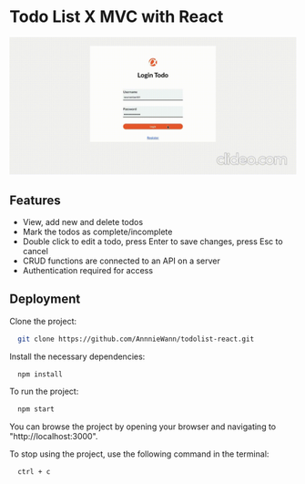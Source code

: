 # Todo List X MVC with React

![project screen recording](./src/assets/images/todolist-react.gif)

## Features

- View, add new and delete todos
- Mark the todos as complete/incomplete
- Double click to edit a todo, press Enter to save changes, press Esc to cancel
- CRUD functions are connected to an API on a server
- Authentication required for access

## Deployment

Clone the project:

```bash
  git clone https://github.com/AnnnieWann/todolist-react.git
```

Install the necessary dependencies:

```bash
  npm install
```

To run the project:

```bash
  npm start
```

You can browse the project by opening your browser and navigating to "http://localhost:3000".

To stop using the project, use the following command in the terminal:

```bash
  ctrl + c
```
